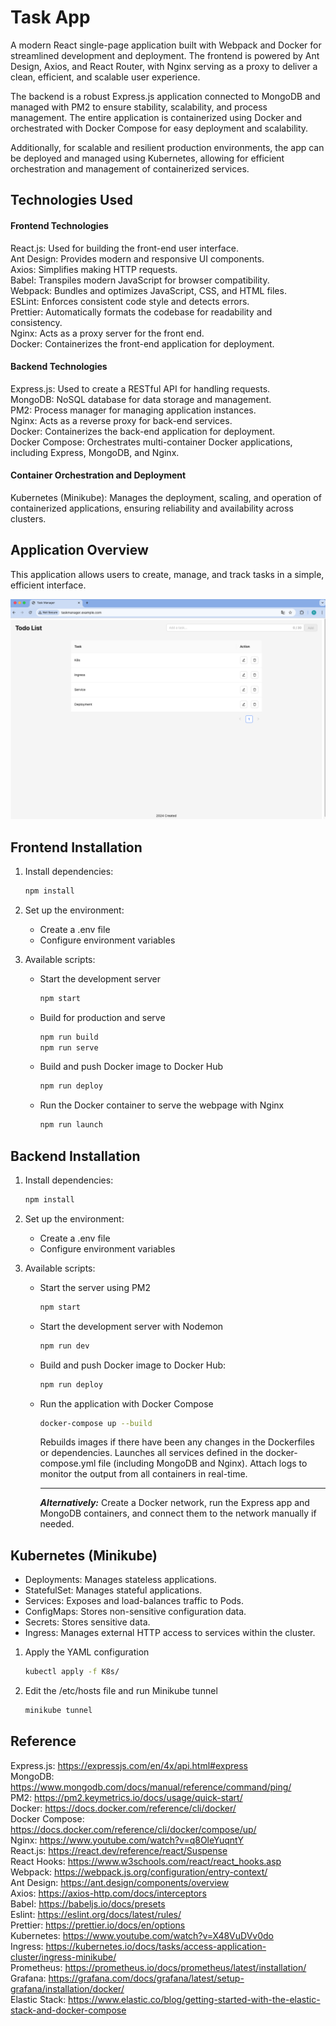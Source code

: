 # Task App

A modern React single-page application built with Webpack and Docker for streamlined development and deployment. The frontend is powered by Ant Design, Axios, and React Router, with Nginx serving as a proxy to deliver a clean, efficient, and scalable user experience.  

The backend is a robust Express.js application connected to MongoDB and managed with PM2 to ensure stability, scalability, and process management. The entire application is containerized using Docker and orchestrated with Docker Compose for easy deployment and scalability.  

Additionally, for scalable and resilient production environments, the app can be deployed and managed using Kubernetes, allowing for efficient orchestration and management of containerized services.

## Technologies Used

#### Frontend Technologies

React.js: Used for building the front-end user interface.  
Ant Design: Provides modern and responsive UI components.  
Axios: Simplifies making HTTP requests.  
Babel: Transpiles modern JavaScript for browser compatibility.  
Webpack: Bundles and optimizes JavaScript, CSS, and HTML files.  
ESLint: Enforces consistent code style and detects errors.  
Prettier: Automatically formats the codebase for readability and consistency.  
Nginx: Acts as a proxy server for the front end.  
Docker: Containerizes the front-end application for deployment.  

#### Backend Technologies

Express.js: Used to create a RESTful API for handling requests.  
MongoDB: NoSQL database for data storage and management.  
PM2: Process manager for managing application instances.  
Nginx: Acts as a reverse proxy for back-end services.  
Docker: Containerizes the back-end application for deployment.  
Docker Compose: Orchestrates multi-container Docker applications, including Express, MongoDB, and Nginx.  

#### Container Orchestration and Deployment
Kubernetes (Minikube): Manages the deployment, scaling, and operation of containerized applications, ensuring reliability and availability across clusters.  

## Application Overview

This application allows users to create, manage, and track tasks in a simple, efficient interface.

![Todo list](images/todo-list.png)

## Frontend Installation

1. Install dependencies:

    ```bash
    npm install
    ```

2. Set up the environment:

    * Create a .env file
    * Configure environment variables

3. Available scripts:

    * Start the development server

        ```bash
        npm start
        ```

    * Build for production and serve

        ```bash
        npm run build
        npm run serve
        ```

    * Build and push Docker image to Docker Hub

        ```bash
        npm run deploy
        ```

    * Run the Docker container to serve the webpage with Nginx

        ```bash
        npm run launch
        ```

## Backend Installation

1. Install dependencies:

    ```bash
    npm install
    ```

2. Set up the environment:

    * Create a .env file
    * Configure environment variables

3. Available scripts:

    * Start the server using PM2

        ```bash
        npm start
        ```

    * Start the development server with Nodemon

        ```bash
        npm run dev
        ```

    * Build and push Docker image to Docker Hub:

        ```bash
        npm run deploy
        ```

    * Run the application with Docker Compose

        ```bash
        docker-compose up --build
        ```

        Rebuilds images if there have been any changes in the Dockerfiles or dependencies. Launches all services defined in the docker-compose.yml file (including MongoDB and Nginx). Attach logs to monitor the output from all containers in real-time.  

        ---
        **_Alternatively:_**  Create a Docker network, run the Express app and MongoDB containers, and connect them to the network manually if needed.

## Kubernetes (Minikube)

- Deployments: Manages stateless applications.  
- StatefulSet: Manages stateful applications.  
- Services: Exposes and load-balances traffic to Pods.  
- ConfigMaps: Stores non-sensitive configuration data.    
- Secrets: Stores sensitive data.  
- Ingress: Manages external HTTP access to services within the cluster.  

1. Apply the YAML configuration

    ```bash
    kubectl apply -f K8s/
    ```

2. Edit the /etc/hosts file and run Minikube tunnel

    ```bash
    minikube tunnel
    ```

## Reference

Express.js: https://expressjs.com/en/4x/api.html#express  
MongoDB: https://www.mongodb.com/docs/manual/reference/command/ping/  
PM2: https://pm2.keymetrics.io/docs/usage/quick-start/  
Docker: https://docs.docker.com/reference/cli/docker/  
Docker Compose: https://docs.docker.com/reference/cli/docker/compose/up/  
Nginx: https://www.youtube.com/watch?v=q8OleYuqntY  
React.js: https://react.dev/reference/react/Suspense  
React Hooks: https://www.w3schools.com/react/react_hooks.asp  
Webpack: https://webpack.js.org/configuration/entry-context/  
Ant Design: https://ant.design/components/overview  
Axios: https://axios-http.com/docs/interceptors  
Babel: https://babeljs.io/docs/presets  
Eslint: https://eslint.org/docs/latest/rules/  
Prettier: https://prettier.io/docs/en/options  
Kubernetes: https://www.youtube.com/watch?v=X48VuDVv0do  
Ingress: https://kubernetes.io/docs/tasks/access-application-cluster/ingress-minikube/  
Prometheus: https://prometheus.io/docs/prometheus/latest/installation/  
Grafana: https://grafana.com/docs/grafana/latest/setup-grafana/installation/docker/  
Elastic Stack: https://www.elastic.co/blog/getting-started-with-the-elastic-stack-and-docker-compose  
